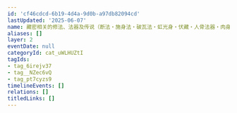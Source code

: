 ```yaml
---
id: 'cf46cdcd-6b19-4d4a-9d0b-a97db82094cd'
lastUpdated: '2025-06-07'
name: 藏密相关的修法、法器及传说（断法・施身法・破瓦法・虹光身・伏藏・人骨法器・肉身像・《五百浊世来临时》・「阿姐鼓…」）
aliases: []
layer: 2
eventDate: null
categoryId: cat_uWLHUZtI
tagIds:
- tag_6irejv37
- tag__NZec6vQ
- tag_pt7cyzs9
timelineEvents: []
relations: []
titledLinks: []
---
```


